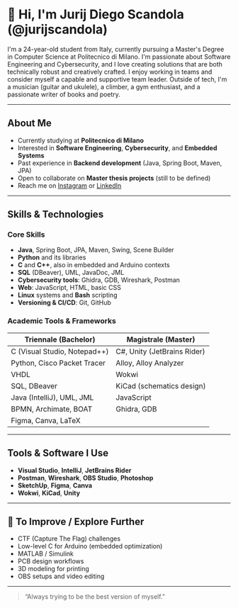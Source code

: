 # 👋 Hi, I'm Jurij Diego Scandola (@jurijscandola)

I'm a 24-year-old student from Italy, currently pursuing a Master's Degree in Computer Science at Politecnico di Milano.
I'm passionate about Software Engineering and Cybersecurity, and I love creating solutions that are both technically robust and creatively crafted.
I enjoy working in teams and consider myself a capable and supportive team leader. Outside of tech, I'm a musician (guitar and ukulele), a climber, a gym enthusiast, and a passionate writer of books and poetry.


---

## About Me

- Currently studying at **Politecnico di Milano**
- Interested in **Software Engineering**, **Cybersecurity**, and **Embedded Systems**
- Past experience in **Backend development** (Java, Spring Boot, Maven, JPA)
- Open to collaborate on **Master thesis projects** (still to be defined)
- Reach me on [Instagram](https://instagram.com/ju.rassico) or [LinkedIn](https://www.linkedin.com/in/jurij-diego-scandola-8b5754179/)

---

## Skills & Technologies

### Core Skills
- **Java**, Spring Boot, JPA, Maven, Swing, Scene Builder
- **Python** and its libraries
- **C** and **C++**, also in embedded and Arduino contexts
- **SQL** (DBeaver), UML, JavaDoc, JML
- **Cybersecurity tools**: Ghidra, GDB, Wireshark, Postman
- **Web**: JavaScript, HTML, basic CSS
- **Linux** systems and **Bash** scripting
- **Versioning & CI/CD**: Git, GitHub

### Academic Tools & Frameworks

| Triennale (Bachelor)          | Magistrale (Master)               |
|-------------------------------|-----------------------------------|
| C (Visual Studio, Notepad++)  | C#, Unity (JetBrains Rider)       |
| Python, Cisco Packet Tracer   | Alloy, Alloy Analyzer             |
| VHDL                          | Wokwi                            |
| SQL, DBeaver                  | KiCad (schematics design)         |
| Java (IntelliJ), UML, JML     | JavaScript                        |
| BPMN, Archimate, BOAT         | Ghidra, GDB                       |
| Figma, Canva, LaTeX           |                                   |

---

## Tools & Software I Use

- **Visual Studio**, **IntelliJ**, **JetBrains Rider**
- **Postman**, **Wireshark**, **OBS Studio**, **Photoshop**
- **SketchUp**, **Figma**, **Canva**
- **Wokwi**, **KiCad**, **Unity**

---

## 📌 To Improve / Explore Further

- CTF (Capture The Flag) challenges
- Low-level C for Arduino (embedded optimization)
- MATLAB / Simulink
- PCB design workflows
- 3D modeling for printing
- OBS setups and video editing

---

> “Always trying to be the best version of myself.”
<!---
jurijscandola/jurijscandola is a ✨ special ✨ repository because its `README.md` (this file) appears on your GitHub profile.
You can click the Preview link to take a look at your changes.
--->
